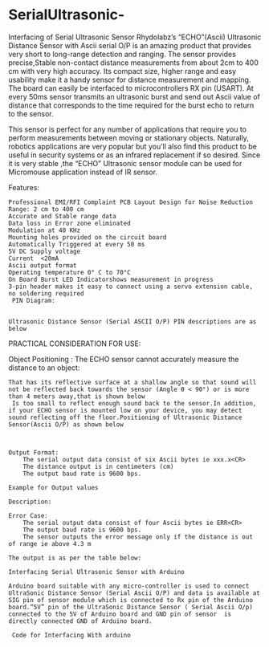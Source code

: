 # SerialUltrasonic-
Interfacing of Serial Ultrasonic Sensor
Rhydolabz’s “ECHO”(Ascii) Ultrasonic Distance Sensor with Ascii serial O/P is an amazing product that provides very short to long-range detection and ranging. The sensor provides precise,Stable non-contact distance measurements from about 2cm to 400 cm with very high accuracy. Its compact size, higher range and easy usability make it a handy sensor for distance measurement and mapping. The board can easily be interfaced to microcontrollers RX pin (USART). At every 50ms sensor transmits an ultrasonic burst and send out Ascii value of distance that corresponds to the time required for the burst echo to return to the sensor.

This sensor is perfect for any number of applications that require you to perform measurements between moving or stationary objects. Naturally, robotics applications are very popular but you’ll also find this product to be useful in security systems or as an infrared replacement if so desired. Since it is very stable ,the “ECHO” Ultrasonic sensor module can be used for Micromouse application instead of IR sensor.

Features:

    Professional EMI/RFI Complaint PCB Layout Design for Noise Reduction
    Range: 2 cm to 400 cm 
    Accurate and Stable range data
    Data loss in Error zone eliminated
    Modulation at 40 KHz
    Mounting holes provided on the circuit board
    Automatically Triggered at every 50 ms
    5V DC Supply voltage
    Current  <20mA
    Ascii output format
    Operating temperature 0° C to 70°C
    On Board Burst LED Indicatorshows measurement in progress
    3-pin header makes it easy to connect using a servo extension cable, no soldering required
     PIN Diagram:

                                                                     Ultrasonic Distance Sensor (Serial ASCII O/P) PIN descriptions are as below

PRACTICAL CONSIDERATION FOR USE:

Object Positioning :
The ECHO sensor cannot accurately measure the distance to an object:

    That has its reflective surface at a shallow angle so that sound will not be reflected back towards the sensor (Angle θ < 90°) or is more than 4 meters away,that is shown below
     Is too small to reflect enough sound back to the sensor.In addition, if your ECHO sensor is mounted low on your device, you may detect sound reflecting off the floor.Positioning of Ultrasonic Distance Sensor(Ascii O/P) as shown below

                                                                    

    Output Format:
        The serial output data consist of six Ascii bytes ie xxx.x<CR>
        The distance output is in centimeters (cm)
        The output baud rate is 9600 bps.

    Example for Output values 

    Description:

    Error Case: 
        The serial output data consist of four Ascii bytes ie ERR<CR>
        The output baud rate is 9600 bps.
        The sensor outputs the error message only if the distance is out of range ie above 4.3 m

    The output is as per the table below:

    Interfacing Serial Ultrasonic Sensor with Arduino

    Arduino board suitable with any micro-controller is used to connect UltraSonic Distance Sensor (Serial Ascii O/P) and data is available at SIG pin of sensor module which is connected to Rx pin of the Arduino board.“5V” pin of the UltraSonic Distance Sensor ( Serial Ascii O/p) connected to the 5V of Arduino board and GND pin of sensor  is directly connected GND of Arduino board.

     Code for Interfacing With arduino
